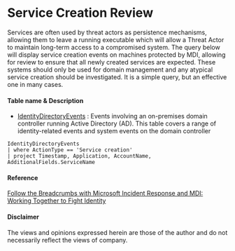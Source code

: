 # Service Creation Review
Services are often used by threat actors as persistence mechanisms, allowing them to leave a running executable which will allow a Threat Actor to maintain long-term access to a compromised system. 
The query below will display service creation events on machines protected by MDI, allowing for review to ensure that all newly created services are expected. 
These systems should only be used for domain management and any atypical service creation should be investigated. It is a simple query, but an effective one in many cases.

#### Table name & Description
- [IdentityDirectoryEvents](https://learn.microsoft.com/en-us/microsoft-365/security/defender/advanced-hunting-identitydirectoryevents-table?view=o365-worldwide) : Events involving an on-premises domain controller running Active Directory (AD). This table covers a range of identity-related events and system events on the domain controller

```kusto
IdentityDirectoryEvents
| where ActionType == 'Service creation'
| project Timestamp, Application, AccountName, AdditionalFields.ServiceName
```

#### Reference
[Follow the Breadcrumbs with Microsoft Incident Response and MDI: Working Together to Fight Identity](https://techcommunity.microsoft.com/t5/microsoft-security-experts-blog/follow-the-breadcrumbs-with-microsoft-incident-response-and-mdi/ba-p/4089623)

#### Disclaimer
The views and opinions expressed herein are those of the author and do not necessarily reflect the views of company.
